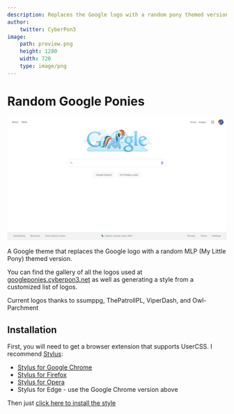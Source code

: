 ```yaml
---
description: Replaces the Google logo with a random pony themed version.
author:
    twitter: CyberPon3
image:
    path: preview.png
    height: 1280
    width: 720
    type: image/png
---
```


Random Google Ponies
================

[![Preview](preview.png)](preview.png)

A Google theme that replaces the Google logo with a random MLP (My Little Pony) themed version.

You can find the gallery of all the logos used at [googleponies.cyberpon3.net](https://googleponies.cyberpon3.net/) as well as generating a style from a customized list of logos.

Current logos thanks to ssumppg, ThePatrollPL, ViperDash, and Owl-Parchment

## Installation

First, you will need to get a browser extension that supports UserCSS. I recommend [Stylus](https://github.com/openstyles/stylus):
- [Stylus for Google Chrome](https://chrome.google.com/webstore/detail/stylus/clngdbkpkpeebahjckkjfobafhncgmne)
- [Stylus for Firefox](https://addons.mozilla.org/firefox/addon/styl-us/)
- [Stylus for Opera](https://addons.opera.com/extensions/details/stylus/)
- Stylus for Edge - use the Google Chrome version above

Then just [click here to install the style](https://styles.cp3.es/random-google-ponies.user.css)
